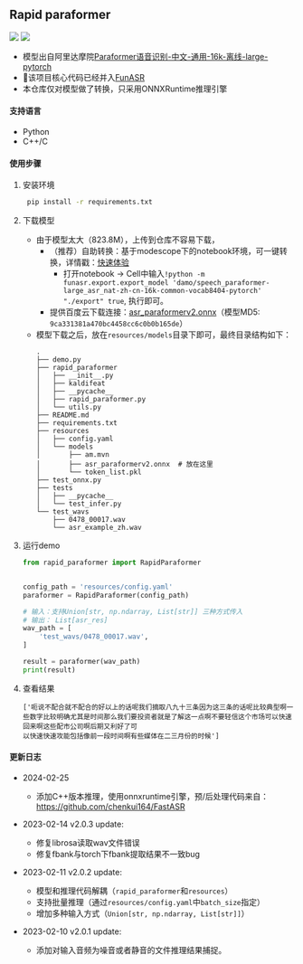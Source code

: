 ## Rapid paraformer

<p align="left">
    <a href=""><img src="https://img.shields.io/badge/Python->=3.7,<=3.10-aff.svg"></a>
    <a href=""><img src="https://img.shields.io/badge/OS-Linux%2C%20Win%2C%20Mac-pink.svg"></a>
</p>

- 模型出自阿里达摩院[Paraformer语音识别-中文-通用-16k-离线-large-pytorch](https://www.modelscope.cn/models/damo/speech_paraformer-large_asr_nat-zh-cn-16k-common-vocab8404-pytorch/summary)
- 🎉该项目核心代码已经并入[FunASR](https://github.com/alibaba-damo-academy/FunASR)
- 本仓库仅对模型做了转换，只采用ONNXRuntime推理引擎

#### 支持语言
- Python
- C++/C

#### 使用步骤
1. 安装环境
   ```bash
    pip install -r requirements.txt
   ```
2. 下载模型
   - 由于模型太大（823.8M），上传到仓库不容易下载，
        - （推荐）自助转换：基于modescope下的notebook环境，可一键转换，详情戳：[快速体验](https://www.modelscope.cn/models/damo/speech_paraformer-large_asr_nat-zh-cn-16k-common-vocab8404-pytorch/summary)
            - 打开notebook → Cell中输入`!python -m funasr.export.export_model 'damo/speech_paraformer-large_asr_nat-zh-cn-16k-common-vocab8404-pytorch' "./export" true`, 执行即可。
        - 提供百度云下载连接：[asr_paraformerv2.onnx](https://pan.baidu.com/s/1-nEf2eUpkzlcRqiYEwub2A?pwd=dcr3)（模型MD5: `9ca331381a470bc4458cc6c0b0b165de`）
   - 模型下载之后，放在`resources/models`目录下即可，最终目录结构如下：
        ```text
        .
        ├── demo.py
        ├── rapid_paraformer
        │   ├── __init__.py
        │   ├── kaldifeat
        │   ├── __pycache__
        │   ├── rapid_paraformer.py
        │   └── utils.py
        ├── README.md
        ├── requirements.txt
        ├── resources
        │   ├── config.yaml
        │   └── models
        │       ├── am.mvn
        │       ├── asr_paraformerv2.onnx  # 放在这里
        │       └── token_list.pkl
        ├── test_onnx.py
        ├── tests
        │   ├── __pycache__
        │   └── test_infer.py
        └── test_wavs
            ├── 0478_00017.wav
            └── asr_example_zh.wav
        ```

3. 运行demo
    ```python
    from rapid_paraformer import RapidParaformer


    config_path = 'resources/config.yaml'
    paraformer = RapidParaformer(config_path)

    # 输入：支持Union[str, np.ndarray, List[str]] 三种方式传入
    # 输出： List[asr_res]
    wav_path = [
        'test_wavs/0478_00017.wav',
    ]

    result = paraformer(wav_path)
    print(result)
    ```
4. 查看结果
   ```text
   ['呃说不配合就不配合的好以上的话呢我们摘取八九十三条因为这三条的话呢比较典型啊一些数字比较明确尤其是时间那么我们要投资者就是了解这一点啊不要轻信这个市场可以快速回来啊这些配市公司啊后期又利好了可
   以快速快速攻能包括像前一段时间啊有些媒体在二三月份的时候']
   ```

#### 更新日志
- 2024-02-25
   - 添加C++版本推理，使用onnxruntime引擎，预/后处理代码来自： https://github.com/chenkui164/FastASR

- 2023-02-14 v2.0.3 update:
  - 修复librosa读取wav文件错误
  - 修复fbank与torch下fbank提取结果不一致bug

- 2023-02-11 v2.0.2 update:
  - 模型和推理代码解耦（`rapid_paraformer`和`resources`）
  - 支持批量推理（通过`resources/config.yaml`中`batch_size`指定）
  - 增加多种输入方式（`Union[str, np.ndarray, List[str]]`）

- 2023-02-10 v2.0.1 update:
  - 添加对输入音频为噪音或者静音的文件推理结果捕捉。
